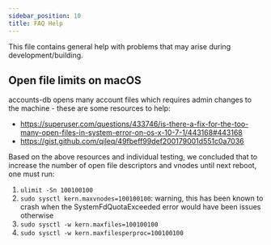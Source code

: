 ```yaml
---
sidebar_position: 10
title: FAQ Help
---
```


This file contains general help with problems that may arise during development/building.

## Open file limits on macOS

accounts-db opens many account files which requires admin changes to the machine - these are some resources to help:
- https://superuser.com/questions/433746/is-there-a-fix-for-the-too-many-open-files-in-system-error-on-os-x-10-7-1/443168#443168
- https://gist.github.com/qileq/49fbeff99def200179001d551c0a7036

Based on the above resources and individual testing, we concluded that to increase the number of open file descriptors and vnodes until next reboot, one must run:
1. `ulimit -Sn 100100100`
2. `sudo sysctl kern.maxvnodes=100100100`: warning, this has been known to crash when the SystemFdQuotaExceeded error would have been issues otherwise
3. `sudo sysctl -w kern.maxfiles=100100100`
4. `sudo sysctl -w kern.maxfilesperproc=100100100`
